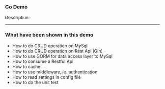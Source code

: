 ### Go Demo
Description:
***
### What have been shown in this demo
- How to do CRUD operation on MySql
- How to do CRUD operation on Rest Api (Gin) 
- How to use GORM for data access layer to MySql
- How to consume a Restful Api
- How to cache
- How to use middleware, ie. authentication
- How to read settings in config file
- How to do the unit test
